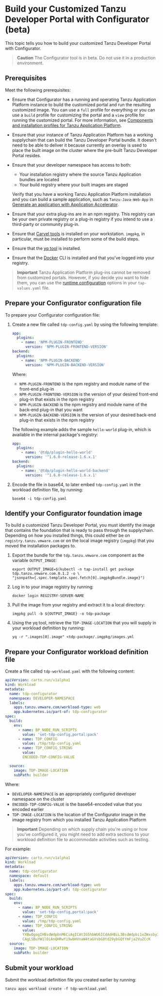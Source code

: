 # Build your Customized Tanzu Developer Portal with Configurator (beta)

This topic tells you how to build your customized Tanzu Developer Portal with Configurator.

> **Caution** The Configurator tool is in beta. Do not use it in a production environment.

## <a id="prereqs"></a> Prerequisites

Meet the following prerequisites:

- Ensure that Configurator has a running and operating Tanzu Application Platform instance to build
  the customized portal and run the resulting customized image. You can use a `full` profile for
  everything or you can use a `build` profile for customizing the portal and a `view` profile for
  running the customized portal. For more information, see
  [Components and installation profiles for Tanzu Application Platform](../../about-package-profiles.hbs.md).

- Ensure that your instance of Tanzu Application Platform has a working supplychain that can build
  the Tanzu Developer Portal bundle. It doesn't need to be able to deliver it because currently
  an overlay is used to place the built image on the cluster where the pre-built Tanzu Developer
  Portal resides.

- Ensure that your developer namespace has access to both:

  - Your installation registry where the source Tanzu Application bundles are located
  - Your build registry where your built images are staged

  Verify that you have a working Tanzu Application Platform installation and you
  can build a sample application, such as `Tanzu-Java-Web-App` in
  [Generate an application with Application Accelerator](../../getting-started/generate-first-app.hbs.md).

- Ensure that your extra plug-ins are in an npm registry. This registry can be your own private
  registry or a plug-in registry if you intend to use a third-party or community plug-in.

- Ensure that [Carvel tools](https://carvel.dev/) is installed on your workstation.
  `imgpkg`, in particular, must be installed to perform some of the build steps.

- Ensure that the [yq tool](https://github.com/mikefarah/yq/#install) is installed.

- Ensure that the [Docker](https://docs.docker.com/engine/install/) CLI is installed and that you've
  logged into your registry.

> **Important** Tanzu Application Platform plug-ins cannot be removed from customized portals.
> However, if you decide you want to hide them, you can use the
> [runtime configuration](concepts.hbs.md#runtime) options in your `tap-values.yaml` file.

## <a id="prep-config-file"></a> Prepare your Configurator configuration file

To prepare your Configurator configuration file:

1. Create a new file called `tdp-config.yaml` by using the following template:

    ```yaml
    app:
      plugins:
        - name: 'NPM-PLUGIN-FRONTEND'
          version: 'NPM-PLUGIN-FRONTEND-VERSION'
    backend:
      plugins:
        - name: 'NPM-PLUGIN-BACKEND'
          version: 'NPM-PLUGIN-BACKEND-VERSION'
    ```

    Where:

    - `NPM-PLUGIN-FRONTEND` is the npm registry and module name of the front-end plug-in
    - `NPM-PLUGIN-FRONTEND-VERSION` is the version of your desired front-end plug-in that exists in
      the npm registry
    - `NPM-PLUGIN-BACKEND` is the npm registry and module name of the back-end plug-in that you want
    - `NPM-PLUGIN-BACKEND-VERSION` is the version of your desired back-end plug-in that exists in the
      npm registry

    The following example adds the sample `hello-world` plug-in, which is available in the internal
    package's registry:

    ```yaml
    app:
      plugins:
        - name: '@tdp/plugin-hello-world'
          version: '^1.6.0-release-1.6.x.1'
    backend:
      plugins:
        - name: '@tdp/plugin-hello-world-backend'
          version: '^1.6.0-release-1.6.x.1'
    ```

2. Encode the file in base64, to later embed `tdp-config.yaml` in the workload definition file, by
   running:

   ```console
   base64 -i tdp-config.yaml
   ```

## <a id="prep-ident-image"></a> Identify your Configurator foundation image

To build a customized Tanzu Developer Portal, you must identify the image that contains the
foundation that is ready to pass through the supplychain. Depending on how you installed things, this
could either be on `registry.tanzu.vmware.com` or on the local image registry (`imgpkg`) that you
moved the installation packages to.

1. Export the bundle for the `tdp.tanzu.vmware.com` component as the variable `OUTPUT_IMAGE`:

   ```console
   export OUTPUT_IMAGE=$(kubectl -n tap-install get package tdp.tanzu.vmware.com.0.1.2 -o \
   "jsonpath={.spec.template.spec.fetch[0].imgpkgBundle.image}")
   ```

2. Log in to your image registry by running:

   ```console
   docker login REGISTRY-SERVER-NAME
   ```

3. Pull the image from your registry and extract it to a local directory:

   ```console
   imgpkg pull -b ${OUTPUT_IMAGE} -o tdp-package
   ```

4. Using the yq tool, retrieve the `TDP-IMAGE-LOCATION` that you will supply in your workload
   definition by running:

   ```console
   yq -r ".images[0].image" <tdp-package/.imgpkg/images.yml
   ```

## <a id="prep-def-file"></a> Prepare your Configurator workload definition file

Create a file called `tdp-workload.yaml` with the following content:

```yaml
apiVersion: carto.run/v1alpha1
kind: Workload
metadata:
  name: tdp-configurator
  namespace: DEVELOPER-NAMESPACE
  labels:
    apps.tanzu.vmware.com/workload-type: web
    app.kubernetes.io/part-of: tdp-configurator
spec:
  build:
    env:
      - name: BP_NODE_RUN_SCRIPTS
        value: 'set-tdp-config,portal:pack'
      - name: TDP_CONFIG
        value: /tmp/tdp-config.yaml
      - name: TDP_CONFIG_STRING
        value:
        ENCODED-TDP-CONFIG-VALUE

  source:
    image: TDP-IMAGE-LOCATION
    subPath: builder
```

Where:

- `DEVELOPER-NAMESPACE` is an appropriately configured developer namespace on the cluster
- `ENCODED-TDP-CONFIG-VALUE` is the base64-encoded value that you encoded earlier
- `TDP-IMAGE-LOCATION` is the location of the Configurator image in the image
  registry from which you installed Tanzu Application Platform

> **Important** Depending on which supply chain you're using or how you've configured it, you might
> need to add extra sections to your workload definition file to accommodate activities such as
> testing.

For example:

```yaml
apiVersion: carto.run/v1alpha1
kind: Workload
metadata:
  name: tdp-configurator
  namespace: default
  labels:
    apps.tanzu.vmware.com/workload-type: web
    app.kubernetes.io/part-of: tdp-configurator
spec:
  build:
    env:
      - name: BP_NODE_RUN_SCRIPTS
        value: 'set-tdp-config,portal:pack'
      - name: TDP_CONFIG
        value: /tmp/tdp-config.yaml
      - name: TDP_CONFIG_STRING
        value:
        YXBwOgogIHBsdWdpbnM6CiAgICAtIG5hbWU6ICdAdHBiL3BsdWdpbi1oZWxsby13b3JsZCcKYmFja2VuZDoKICBwbHVnaW5zOgogI
        CAgLSBuYW1lOiAnQHRwYi9wbHVnaW4taGVsbG8td29ybGQtYmFja2VuZCcK
  source:
    image: TDP-IMAGE-LOCATION
    subPath: builder
```

## <a id="submit-your-workload"></a> Submit your workload

Submit the workload definition file you created earlier by running:

```console
tanzu apps workload create -f tdp-workload.yaml
```
